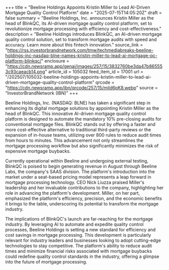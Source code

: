 +++
title = "Beeline Holdings Appoints Kristin Miller to Lead AI-Driven Mortgage Quality Control Platform"
date = "2025-07-15T14:05:20Z"
draft = false
summary = "Beeline Holdings, Inc. announces Kristin Miller as the head of BlinkQC, its AI-driven mortgage quality control platform, set to revolutionize mortgage processing with efficiency and cost-effectiveness."
description = "Beeline Holdings introduces BlinkQC, an AI-driven mortgage quality control solution, set to transform mortgage audits with speed and accuracy. Learn more about this fintech innovation."
source_link = "https://rss.investorbrandnetwork.com/tmw/techmediabreaks-beeline-holdings-inc-nasdaq-blne-names-kristin-miller-to-lead-ai-mortgage-qc-platform-blinkqc/"
enclosure = "https://cdn.newsramp.app/genai/images/257/15/3832760be3da47b865553c93caeacb14.png"
article_id = 105032
feed_item_id = 17001
url = "/202507/105032-beeline-holdings-appoints-kristin-miller-to-lead-ai-driven-mortgage-quality-control-platform"
qrcode = "https://cdn.newsramp.app/ibn/qrcode/257/15/mild6pK8.webp"
source = "InvestorBrandNetwork (IBN)"
+++

<p>Beeline Holdings, Inc. (NASDAQ: BLNE) has taken a significant step in enhancing its digital mortgage solutions by appointing Kristin Miller as the head of BlinkQC. This innovative AI-driven mortgage quality control platform is designed to automate the mandatory 10% pre-closing audits for conventional mortgage files. BlinkQC stands out by offering a faster and more cost-effective alternative to traditional third-party reviews or the expansion of in-house teams, utilizing over 800 rules to reduce audit times from hours to minutes. This advancement not only streamlines the mortgage processing workflow but also significantly minimizes the risk of expensive mortgage buybacks.</p><p>Currently operational within Beeline and undergoing external testing, BlinkQC is poised to begin generating revenue in August through Beeline Labs, the company's SAAS division. The platform's introduction into the market under a seat-based pricing model represents a leap forward in mortgage processing technology. CEO Nick Liuzza praised Miller's leadership and her invaluable contributions to the company, highlighting her role in advancing the platform's development. Miller, on her part, emphasized the platform's efficiency, precision, and the economic benefits it brings to the table, underscoring its potential to transform the mortgage industry.</p><p>The implications of BlinkQC's launch are far-reaching for the mortgage industry. By leveraging AI to automate and expedite quality control processes, Beeline Holdings is setting a new standard for efficiency and cost savings in mortgage processing. This development is particularly relevant for industry leaders and businesses looking to adopt cutting-edge technologies to stay competitive. The platform's ability to reduce audit times and minimize financial risks associated with mortgage buybacks could redefine quality control standards in the industry, offering a glimpse into the future of mortgage processing.</p>
